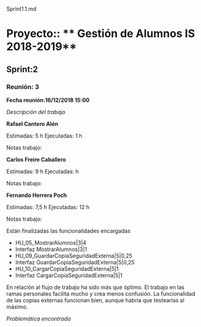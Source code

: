 Sprint1.1.md

# Proyecto:: ** Gestión de Alumnos IS 2018-2019**
 
## Sprint:2

### Reunión: 3

**Fecha reunión:16/12/2018 15:00**


_Descripción del trabajo_

**Rafael Cantero Alén**

Estimadas: 5 h
Ejecutadas: 1 h

Notas trabajo:


**Carlos Freire Caballero**

Estimadas: 9 h
Ejecutadas:  h

Notas trabajo:



	

**Fernando Herrera Poch**

Estimadas: 7,5 h
Ejecutadas: 12 h

Notas trabajo:

Están finalizadas las funcionalidades encargadas 

* HU_05_MostrarAlumnos|3|4
* Interfaz MostrarAlumnos|3|1
* HU_09_GuardarCopiaSeguridadExterna|5|0,25
* Interfaz GuardarCopiaSeguridadExterna|5|0,25
* HU_10_CargarCopiaSeguridadExterna|5|1
* Interfaz CargarCopiaSeguridadExterna|5|1

En relación al flujo de trabajo ha sido más que óptimo. El trabajo en las ramas personales facilita mucho y crea menos confusión.
La funcionalidad de las copias externas funcionan bien, aunque habría que testearlas al máximo.

_Problemática encontrada_



